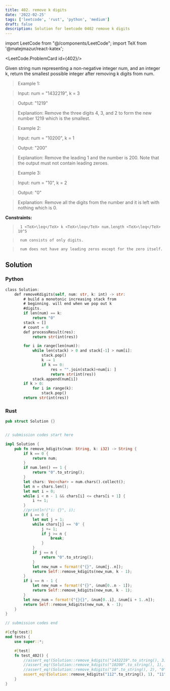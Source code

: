 ```yaml
---
title: 402. remove k digits
date: '2022-02-25'
tags: ['leetcode', 'rust', 'python', 'medium']
draft: false
description: Solution for leetcode 0402 remove k digits
---
```

import LeetCode from "@/components/LeetCode";
import TeX from '@matejmazur/react-katex';

<LeetCode.ProblemCard id={402}/>
 

  Given string num representing a non-negative integer num, and an integer k, return the smallest possible integer after removing k digits from num.

   

 >   Example 1:

  

 >   Input: num <TeX>=</TeX> "1432219", k <TeX>=</TeX> 3

 >   Output: "1219"

 >   Explanation: Remove the three digits 4, 3, and 2 to form the new number 1219 which is the smallest.

  

 >   Example 2:

  

 >   Input: num <TeX>=</TeX> "10200", k <TeX>=</TeX> 1

 >   Output: "200"

 >   Explanation: Remove the leading 1 and the number is 200. Note that the output must not contain leading zeroes.

  

 >   Example 3:

  

 >   Input: num <TeX>=</TeX> "10", k <TeX>=</TeX> 2

 >   Output: "0"

 >   Explanation: Remove all the digits from the number and it is left with nothing which is 0.

  

   

  **Constraints:**

  

 >   	1 <TeX>\leq</TeX> k <TeX>\leq</TeX> num.length <TeX>\leq</TeX> 10^5

 >   	num consists of only digits.

 >   	num does not have any leading zeros except for the zero itself.


## Solution
### Python
```rust
class Solution:
    def removeKdigits(self, num: str, k: int) -> str:
        # build a monotonic increasing stack from 
        # beginning. will end when we pop out k 
        #digits.
        if len(num) == k:
            return "0"
        stack = []
        # count = 0
        def processResult(res):
            return str(int(res))

        for i in range(len(num)):
            while len(stack) > 0 and stack[-1] > num[i]:
                stack.pop()
                k -= 1
                if k == 0:
                    res = "".join(stack)+num[i: ]
                    return str(int(res))
            stack.append(num[i])
        if k > 0:
            for i in range(k):
                stack.pop()
        return str(int(res))
```
### Rust
```rust
pub struct Solution {}


// submission codes start here

impl Solution {
    pub fn remove_kdigits(num: String, k: i32) -> String {
        if k == 0 {
            return num;
        }
        if num.len() == 1 {
            return "0".to_string();
        }
        let chars: Vec<char> = num.chars().collect();
        let n = chars.len();
        let mut i = 0;
        while i < n - 1 && chars[i] <= chars[i + 1] {
            i += 1;
        }
        //println!("i: {}", i);
        if i == 0 {
            let mut j = 1;
            while chars[j] == '0' {
                j += 1;
                if j >= n {
                    break;
                }
            }
            if j == n {
                return "0".to_string();
            }
            let new_num = format!("{}", &num[j..n]);
            return Self::remove_kdigits(new_num, k - 1);
        }
        if i == n - 1 {
            let new_num = format!("{}", &num[0..n - 1]);
            return Self::remove_kdigits(new_num, k - 1);
        }
        let new_num = format!("{}{}", &num[0..i], &num[i + 1..n]);
        return Self::remove_kdigits(new_num, k - 1);
    }
}

// submission codes end

#[cfg(test)]
mod tests {
    use super::*;

    #[test]
    fn test_402() {
        //assert_eq!(Solution::remove_kdigits("1432219".to_string(), 3), "1219".to_string());
        //assert_eq!(Solution::remove_kdigits("10200".to_string(), 1), "200".to_string());
        //assert_eq!(Solution::remove_kdigits("10".to_string(), 2), "0".to_string());
        assert_eq!(Solution::remove_kdigits("112".to_string(), 1), "11".to_string());
    }
}

```
